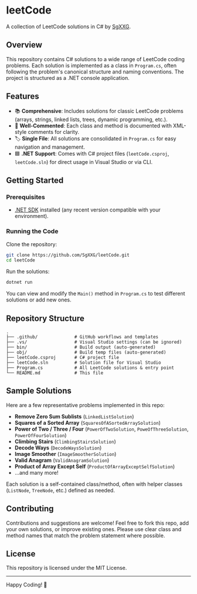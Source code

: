 # leetCode

A collection of LeetCode solutions in C# by [SgXXG](https://github.com/SgXXG).

## Overview

This repository contains C# solutions to a wide range of LeetCode coding problems. Each solution is implemented as a class in `Program.cs`, often following the problem's canonical structure and naming conventions. The project is structured as a .NET console application.

## Features

- 📚 **Comprehensive**: Includes solutions for classic LeetCode problems (arrays, strings, linked lists, trees, dynamic programming, etc.).
- 📝 **Well-Commented**: Each class and method is documented with XML-style comments for clarity.
- 🏷️ **Single File**: All solutions are consolidated in `Program.cs` for easy navigation and management.
- 🟦 **.NET Support**: Comes with C# project files (`leetCode.csproj`, `leetCode.sln`) for direct usage in Visual Studio or via CLI.

## Getting Started

### Prerequisites

- [.NET SDK](https://dotnet.microsoft.com/download) installed (any recent version compatible with your environment).

### Running the Code

Clone the repository:

```bash
git clone https://github.com/SgXXG/leetCode.git
cd leetCode
```

Run the solutions:

```bash
dotnet run
```

You can view and modify the `Main()` method in `Program.cs` to test different solutions or add new ones.

## Repository Structure

```
.
├── .github/              # GitHub workflows and templates
├── .vs/                  # Visual Studio settings (can be ignored)
├── bin/                  # Build output (auto-generated)
├── obj/                  # Build temp files (auto-generated)
├── leetCode.csproj       # C# project file
├── leetCode.sln          # Solution file for Visual Studio
├── Program.cs            # All LeetCode solutions & entry point
└── README.md             # This file
```

## Sample Solutions

Here are a few representative problems implemented in this repo:

- **Remove Zero Sum Sublists** (`LinkedListSolution`)
- **Squares of a Sorted Array** (`SquaresOfASortedArraySolution`)
- **Power of Two / Three / Four** (`PowerOfTwoSolution`, `PoweOfThreeSolution`, `PowerOfFourSolution`)
- **Climbing Stairs** (`ClimbingStairsSolution`)
- **Decode Ways** (`DecodeWaysSolution`)
- **Image Smoother** (`ImageSmootherSolution`)
- **Valid Anagram** (`ValidAnagramSolution`)
- **Product of Array Except Self** (`ProductOfArrayExceptSelfSolution`)
- ...and many more!

Each solution is a self-contained class/method, often with helper classes (`ListNode`, `TreeNode`, etc.) defined as needed.

## Contributing

Contributions and suggestions are welcome! Feel free to fork this repo, add your own solutions, or improve existing ones. Please use clear class and method names that match the problem statement where possible.

## License

This repository is licensed under the MIT License.

---

Happy Coding! 🚀
